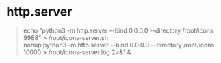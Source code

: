 # http.server
> echo "python3 -m http.server --bind 0.0.0.0 --directory /root/icons 9988" > /root/icons-server.sh  
> nohup python3 -m http.server --bind 0.0.0.0 --directory /root/icons 10000 > /root/icons-server.log 2>&1 &  
